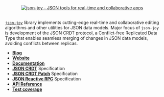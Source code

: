 <div align="center">
  <br />
  <br />
  <a href="https://jsonjoy.com">
      <img src="https://appsets.jsonjoy.com/branding/display/text-block/presentation-with-text.svg" alt="json-joy - JSON tools for real-time and collaborative apps" target="_blank" />
  </a>
  <br />
  <br />
</div>

[`json-joy`][json-joy] library implements cutting-edge real-time and
collaborative editing algorithms and other utilities for JSON data models.
Major focus of `json-joy` is development of the JSON CRDT protocol, a
Conflict-free Replicated Data Type that enables seamless
merging of changes in JSON data models, avoiding conflicts between replicas.

- [__Blog__](https://jsonjoy.com/blog)
- [__Website__](https://jsonjoy.com)
- [__Documentation__](https://jsonjoy.com/libs/json-joy-js)
- [__JSON CRDT__](https://jsonjoy.com/specs/json-crdt) Specification
- [__JSON CRDT Patch__](https://jsonjoy.com/specs/json-crdt-patch) Specification
- [__JSON Reactive RPC__](https://jsonjoy.com/specs/json-rx) Specification
- [__API Reference__](https://streamich.github.io/json-joy/)
- [__Test coverage__](https://streamich.github.io/json-joy/coverage/lcov-report/)

[json-joy]: https://jsonjoy.com
